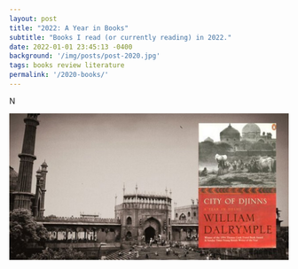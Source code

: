 ```yaml
---
layout: post
title: "2022: A Year in Books"
subtitle: "Books I read (or currently reading) in 2022."
date: 2022-01-01 23:45:13 -0400
background: '/img/posts/post-2020.jpg'
tags: books review literature
permalink: '/2020-books/'
---
```


<p class="text-justify">N</p>

![Book logo](/img/posts/city.jpeg)
